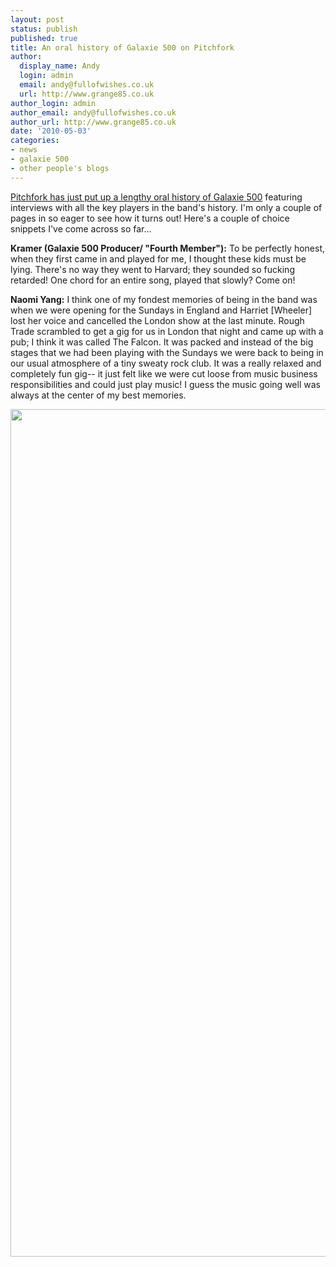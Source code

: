```yaml
---
layout: post
status: publish
published: true
title: An oral history of Galaxie 500 on Pitchfork
author:
  display_name: Andy
  login: admin
  email: andy@fullofwishes.co.uk
  url: http://www.grange85.co.uk
author_login: admin
author_email: andy@fullofwishes.co.uk
author_url: http://www.grange85.co.uk
date: '2010-05-03'
categories:
- news
- galaxie 500
- other people's blogs
---
```

<div><a href="https://pitchfork.com/features/article/7792-temperatures-rising-galaxie-500/">Pitchfork has just put up a lengthy oral history of Galaxie 500</a> featuring interviews with all the key players in the band&#39;s history. I&#39;m only a couple of pages in so eager to see how it turns out! Here&#39;s a couple of choice snippets I&#39;ve come across so far...
<p /> <b>Kramer (Galaxie 500 Producer/ "Fourth Member"):</b> To be perfectly honest, when they first came in and played for me, I thought these kids must be lying. There&#39;s no way they went to Harvard; they sounded so fucking retarded! One chord for an entire song, played that slowly? Come on!
<p /><b>Naomi Yang:</b> I think one of my fondest memories of being in the band was when we were opening for the Sundays in England and Harriet [Wheeler] lost her voice and cancelled the London show at the last minute. Rough Trade scrambled to get a gig for us in London that night and came up with a pub; I think it was called The Falcon. It was packed and instead of the big stages that we had been playing with the Sundays we were back to being in our usual atmosphere of a tiny sweaty rock club. It was a really relaxed and completely fun gig-- it just felt like we were cut loose from music business responsibilities and could just play music! I guess the music going well was always at the center of my best memories.
<p />
<p><img src="https://media.fullofwishes.co.uk/01-galaxie_500/pictures/kramer-razor-blade.jpg" width="1024" height="1356" class="aligncenter" /></p>
